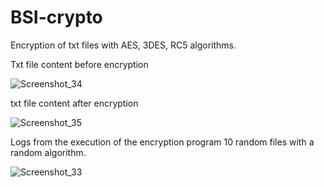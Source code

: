 # BSI-crypto
Encryption of txt files with AES, 3DES, RC5 algorithms.

Txt file content before encryption


![Screenshot_34](https://user-images.githubusercontent.com/56437740/144249723-51e83d04-4df0-4f96-9586-5df43a60d463.png)


txt file content after encryption

![Screenshot_35](https://user-images.githubusercontent.com/56437740/144249814-7592edf5-1c3d-4934-9b3e-f99587bacab3.png)


Logs from the execution of the encryption program 10 random files with a random algorithm.

![Screenshot_33](https://user-images.githubusercontent.com/56437740/144250603-f244f222-1cad-4b1d-8bdc-3df7ee1c84f0.png)
